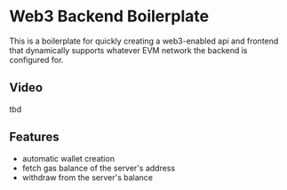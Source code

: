 # Web3 Backend Boilerplate

This is a boilerplate for quickly creating a web3-enabled api and frontend that dynamically supports whatever EVM network the backend is configured for.

## Video

tbd

## Features

- automatic wallet creation
- fetch gas balance of the server's address
- withdraw from the server's balance
